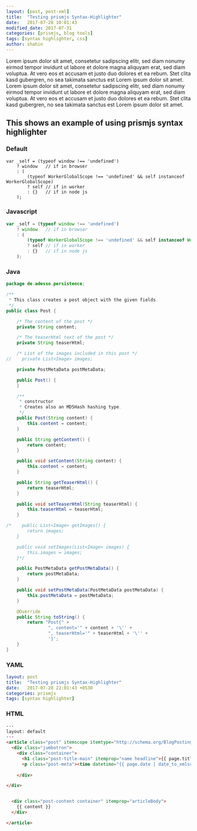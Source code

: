 ```yaml
---
layout: [post, post-xml]
title:  "Testing prismjs Syntax-Highlighter"
date:   2017-07-28 10:01:43
modified_date: 2017-07-31
categories: [prismjs, blog tools]
tags: [syntax highlighter, css]
author: shahin
---
```

Lorem ipsum dolor sit amet, consetetur sadipscing elitr, sed diam nonumy eirmod tempor invidunt ut labore et dolore magna aliquyam erat, sed diam voluptua. At vero eos et accusam et justo duo dolores et ea rebum. Stet clita kasd gubergren, no sea takimata sanctus est Lorem ipsum dolor sit amet. Lorem ipsum dolor sit amet, consetetur sadipscing elitr, sed diam nonumy eirmod tempor invidunt ut labore et dolore magna aliquyam erat, sed diam voluptua. At vero eos et accusam et justo duo dolores et ea rebum. Stet clita kasd gubergren, no sea takimata sanctus est Lorem ipsum dolor sit amet. 

## This shows an example of using prismjs syntax highlighter

### Default

```
var _self = (typeof window !== 'undefined')
	? window   // if in browser
	: (
		(typeof WorkerGlobalScope !== 'undefined' && self instanceof WorkerGlobalScope)
		? self // if in worker
		: {}   // if in node js
	);
```

### Javascript
```javascript
var _self = (typeof window !== 'undefined')
	? window   // if in browser
	: (
		(typeof WorkerGlobalScope !== 'undefined' && self instanceof WorkerGlobalScope)
		? self // if in worker
		: {}   // if in node js
	);
```
### Java
```java
package de.adesso.persistence;

/**
 * This class creates a post object with the given fields.
 */
public class Post {

    /* The content of the post */
    private String content;

    /* The teaserHtml text of the post */
    private String teaserHtml;

    /* List of the images included in this post */
//    private List<Image> images;

    private PostMetaData postMetaData;

    public Post() {
    }

    /**
     * constructor
     * Creates also an MD5Hash hashing type.
     */
    public Post(String content) {
        this.content = content;
    }

    public String getContent() {
        return content;
    }

    public void setContent(String content) {
        this.content = content;
    }

    public String getTeaserHtml() {
        return teaserHtml;
    }

    public void setTeaserHtml(String teaserHtml) {
        this.teaserHtml = teaserHtml;
    }

/*    public List<Image> getImages() {
        return images;
    }

    public void setImages(List<Image> images) {
        this.images = images;
    }*/

    public PostMetaData getPostMetaData() {
        return postMetaData;
    }

    public void setPostMetaData(PostMetaData postMetaData) {
        this.postMetaData = postMetaData;
    }

    @Override
    public String toString() {
        return "Post{" +
                ", content='" + content + '\'' +
                ", teaserHtml='" + teaserHtml + '\'' +
                '}';
    }
}
```

### YAML
```yaml
layout: post
title:  "Testing prismjs Syntax-Highlighter"
date:   2017-07-28 22:01:43 +0530
categories: prismjs
tags: [syntax highlighter]
```

### HTML
```html
---
layout: default
---
<article class="post" itemscope itemtype="http://schema.org/BlogPosting">
  <div class="jumbotron">
    <div class="container">
      <h1 class="post-title-main" itemprop="name headline">{{ page.title }}</h1>
      <p class="post-meta"><time datetime="{{ page.date | date_to_xmlschema }}" itemprop="datePublished">{{ page.date | date: "%b %-d, %Y" }}</time>{% if page.author %} • <span itemprop="author" itemscope itemtype="http://schema.org/Person"><span itemprop="name">{{ page.author }}</span></span>{% endif %}</p>
      
    </div>

</div>


  <div class="post-content container" itemprop="articleBody">
    {{ content }}
  </div>

</article>

```
